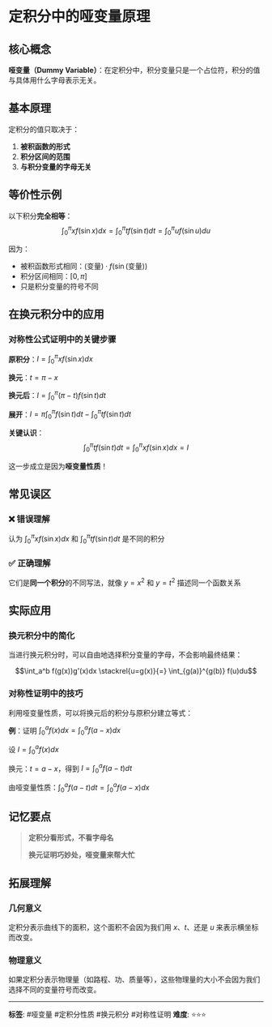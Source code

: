 # 定积分中的哑变量原理

## 核心概念

**哑变量（Dummy Variable）**：在定积分中，积分变量只是一个占位符，积分的值与具体用什么字母表示无关。

## 基本原理

定积分的值只取决于：
1. **被积函数的形式**
2. **积分区间的范围**
3. **与积分变量的字母无关**

## 等价性示例

以下积分**完全相等**：
$$\int_0^{\pi} xf(\sin x)dx = \int_0^{\pi} tf(\sin t)dt = \int_0^{\pi} uf(\sin u)du$$

因为：
- 被积函数形式相同：$(\text{变量}) \cdot f(\sin(\text{变量}))$
- 积分区间相同：$[0, \pi]$
- 只是积分变量的符号不同

## 在换元积分中的应用

### 对称性公式证明中的关键步骤

**原积分**：$I = \int_0^{\pi} xf(\sin x)dx$

**换元**：$t = \pi - x$

**换元后**：$I = \int_0^{\pi} (\pi - t)f(\sin t)dt$

**展开**：$I = \pi \int_0^{\pi} f(\sin t)dt - \int_0^{\pi} tf(\sin t)dt$

**关键认识**：
$$\int_0^{\pi} tf(\sin t)dt = \int_0^{\pi} xf(\sin x)dx = I$$

这一步成立是因为**哑变量性质**！

## 常见误区

### ❌ 错误理解
认为 $\int_0^{\pi} xf(\sin x)dx$ 和 $\int_0^{\pi} tf(\sin t)dt$ 是不同的积分

### ✅ 正确理解  
它们是**同一个积分**的不同写法，就像 $y = x^2$ 和 $y = t^2$ 描述同一个函数关系

## 实际应用

### 换元积分中的简化
当进行换元积分时，可以自由地选择积分变量的字母，不会影响最终结果：

$$\int_a^b f(g(x))g'(x)dx \stackrel{u=g(x)}{=} \int_{g(a)}^{g(b)} f(u)du$$

### 对称性证明中的技巧
利用哑变量性质，可以将换元后的积分与原积分建立等式：

**例**：证明 $\int_0^a f(x)dx = \int_0^a f(a-x)dx$

设 $I = \int_0^a f(x)dx$

换元：$t = a - x$，得到 $I = \int_0^a f(a-t)dt$

由哑变量性质：$\int_0^a f(a-t)dt = \int_0^a f(a-x)dx$

## 记忆要点

> **定积分看形式，不看字母名**
> 
> **换元证明巧妙处，哑变量来帮大忙**

## 拓展理解

### 几何意义
定积分表示曲线下的面积，这个面积不会因为我们用 $x$、$t$、还是 $u$ 来表示横坐标而改变。

### 物理意义
如果定积分表示物理量（如路程、功、质量等），这些物理量的大小不会因为我们选择不同的变量符号而改变。

---

**标签**: #哑变量 #定积分性质 #换元积分 #对称性证明
**难度**: ⭐⭐⭐
